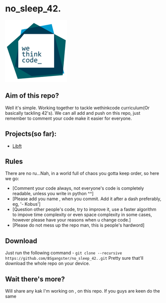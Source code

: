 # no_sleep_42.
![Wethinkcode Logo](Files/WTC_logo.gif)

## Aim of this repo?

Well it's simple. Working together to tackle wethinkcode curriculum(Or basically tackling 42's). We can all add and push on this repo, just remember to comment your code make it easier for everyone.

## Projects(so far):

* [Libft](libft/)

## Rules

There are no ru...Nah, in a world full of chaos you gotta keep order, so here we go:    
* [Comment your code always, not everyone's code is completely readable, unless you write in python ^^]
* [Please add you name , when you commit. Add it after a dash preferably, eg, '- Kobus']
* [Question other people's code, try to improve it, use a faster algorithm to impove time complexity or even space      complexity in some cases, however please have your reasons when u change code.]
* [Please do not mess up the repo man, this is people's hardword]

## Download

Just run the following command - `git clone --recursive https://github.com/BSgangster/no_sleep_42..git`
Pretty sure that'll download the whole repo on your device.

## Wait there's more?

Will share any kak I'm working on , on this repo. If you guys are keen do the same
